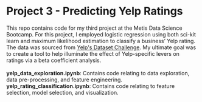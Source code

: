 # Project 3 - Predicting Yelp Ratings

This repo contains code for my third project at the Metis Data Science Bootcamp. For this project, I employed logistic regression using both sci-kit learn and maximum likelihood estimation to classify a business’ Yelp rating. The data was sourced from [Yelp's Dataset Challenge](https://www.yelp.com/dataset_challenge). My ultimate goal was to create a tool to help illuminate the effect of Yelp-specific levers on ratings via a beta coefficient analysis. <br/>
<br/>
**yelp_data_exploration.ipynb**: Contains code relating to data exploration, data pre-processing, and feature engineering.<br/>
**yelp_rating_classification.ipynb**: Contains code relating to feature selection, model selection, and visualization.

 
